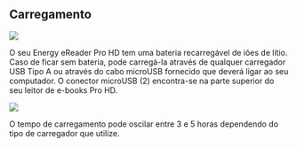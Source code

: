 ## Carregamento

![](http://static.energysistem.com/images/manuals/42535/569cd48e49506.jpg)

O seu Energy eReader Pro HD tem uma bateria recarregável de iões de lítio. Caso de ficar sem bateria, pode carregá-la  através de qualquer carregador USB Tipo A ou através do cabo microUSB fornecido que deverá ligar ao seu computador.  O conector microUSB (2) encontra-se na parte superior do seu leitor de e-books Pro HD.

![](http://static.energysistem.com/images/manuals/42535/569cdfc148428.jpg)

O tempo de carregamento pode oscilar entre 3 e 5 horas dependendo do tipo de carregador que utilize.
